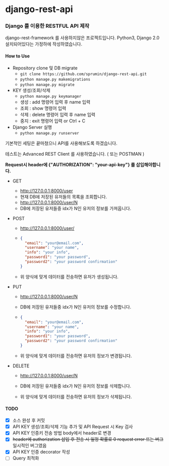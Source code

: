 # django-rest-api

### Django 를 이용한 RESTFUL API 제작

django-rest-framework 를 사용하지않은 프로젝트입니다.
Python3, Django 2.0  설치되어있다는 가정하에 작성하였습니다.



#### How to Use

- Repository clone 및 DB migrate
  - `git clone https://github.com/sprumin/django-rest-api.git` 
  - `python manage.py makemigrations`
  - `python manage.py migrate`
- KEY 생성/조회/삭제
  - `python manage.py keymanager`
  - 생성 : add 명령어 입력 후 name 입력
  - 조회 : show 명령어 입력
  - 삭제 : delete 명령어 입력 후 name 입력
  - 중지 : exit 명령어 입력 or Ctrl + C
- Django Server 실행
  - `python manage.py runserver`



기본적인 세팅은 끝마쳤으니 API를 사용해보도록 하겠습니다.

테스트는 Advanced REST Client 를 사용하였습니다. ( 또는 POSTMAN )

**Request시 header에 {"AUTHORIZATION": "your-api-key"} 를 삽입해야합니다.**

- GET

  - http://127.0.0.1:8000/user
  - 현재 DB에 저장된 유저들의 목록을 조회합니다.
  - http://127.0.0.1:8000/user/N
  - DB에 저장된 유저들중 idx가 N인 유저의 정보를 가져옵니다.

- POST

  - http://127.0.0.1:8000/user/

  - ```json
    {
      "email": "your@email.com",
      "username": "your name",
      "info": "your info",
      "password1": "your password",
      "password2": "your password confirmation"
    }
    ```

  - 위 양식에 맞게 데이터를 전송하면 유저가 생성됩니다.

- PUT

  - http://127.0.0.1:8000/user/N

  - DB에 저장된 유저들중 idx가 N인 유저의 정보를 수정합니다.

  - ```json
    {
      "email": "your@email.com",
      "username": "your name",
      "info": "your info",
      "password1": "your password",
      "password2": "your password confirmation"
    }
    ```

  - 위 양식에 맞게 데이터를 전송하면 유저의 정보가 변경됩니다.

- DELETE

  - http://127.0.0.1:8000/user/N

  - DB에 저장된 유저들중 idx가 N인 유저의 정보를 삭제합니다.

  - 위 양식에 맞게 데이터를 전송하면 유저의 정보가 삭제됩니다.



#### TODO

- [x] 소스 완성 후 커밋
- [x] API KEY 생성/조회/삭제 기능 추가 및 API Request 시 Key 검사
- [x] API KEY 인증키 전송 방법 body에서 header로 변경
- [x] ~~header에 authorization 삽입 후 전송 시 일정 확률로 0 request error 뜨는 버그~~ 일시적인 버그였음
- [x] API KEY 인증 decorator 작성
- [ ] Query 최적화
